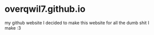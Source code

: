 # overqwil7.github.io
my github website
I decided to make this website for all the dumb shit I make
:3
